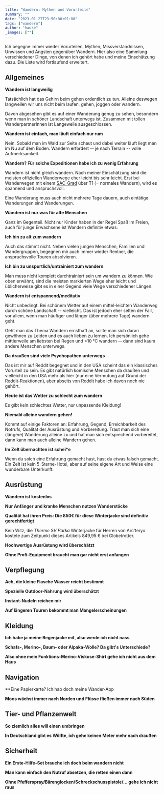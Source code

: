 ```yaml
---
title: "Wandern: Mythen und Vorurteile"
summary: ""
date: "2023-01-27T23:50:00+01:00"
tags: ["wandern"]
author: "hauke"
_images: [""]
---
```


Ich begegne immer wieder Vorurteilen, Mythen, Missverständnissen, Unwissen und Ängsten gegenüber Wandern.
Hier also eine Sammlung verschiedener Dinge, von denen ich gehört habe und meine Einschätzung dazu.
Die Liste wird fortlaufend erweitert.

## Allgemeines

**Wandern ist langweilig**

Tatsächlich hat das Gehirn beim gehen ordentlich zu tun.
Alleine deswegen langweilen wir uns nicht beim laufen, gehen, joggen oder wandern.

Davon abgesehen gibt es auf einer Wanderung genug zu sehen, besondern wenn man in schöner Landschaft unterwegs ist.
Zusammen mit tollen WanderpartnerInnen ist Langeweile ausgeschlossen.

**Wandern ist einfach, man läuft einfach nur rum**

Nein.
Sobald man im Wald zur Seite schaut und dabei weiter läuft liegt man im Nu auf dem Boden.
Wandern erfordert -- je nach Terrain -- volle Aufmerksamkeit.

**Wandern? Für solche Expeditionen habe ich zu wenig Erfahrung**

Wandern ist nicht gleich wandern.
Nach meiner Einschätzung sind die meisten offiziellen Wanderwege eher leicht bis sehr leicht.
Erst bei Wanderwegen mit einem [SAC-Grad](https://de.wikipedia.org/wiki/SAC-Wanderskala) über T1 (= normales Wandern), wird es spannend und anspruchsvoll.

Eine Wanderung muss auch nicht mehrere Tage dauern, auch eintätige Wanderungen sind Wanderungen.

**Wandern ist nur was für alte Menschen**

Ganz im Gegenteil.
Nicht nur Kinder haben in der Regel Spaß im Freien, auch für junge Erwachsene ist Wandern definitiv etwas.

**Ich bin zu alt zum wandern**

Auch das stimmt nicht.
Neben vielen jungen Menschen, Familien und Wandergruppen, begegnen mir auch immer wieder Rentner, die anspruchsvolle Touren absolvieren.

**Ich bin zu unsportlich/untrainiert zum wandern**

Man muss nicht komplett durchtrainiert sein um wandern zu können.
Wie oben erwähnt, sind die meisten markierten Wege eher leicht und üblicherweise gibt es in einer Gegend viele Wege verschiedener Längen.

**Wandern ist entspannend/meditativ**

Nicht unbedingt.
Bei schönem Wetter auf einem mittel-leichten Wanderweg durch schöne Landschaft -- vielleicht.
Das ist jedoch eher selten der Fall, vor allem, wenn man häufiger und länger (über mehrere Tage) wandern geht.

Geht man das Thema Wandern ernsthaft an, sollte man sich daran gewöhnen zu Leiden und es auch lieben zu lernen.
Ich persönlich gehe mittlerweile am liebsten bei Regen und <10 °C wandern -- dann sind kaum andere Menschen unterwegs.

**Da draußen sind viele Psychopathen unterwegs**

Das ist mir auf Reddit begegnet und in den USA scheint das ein klassisches Vorurteil zu sein.
Es gibt natürlich komische Menschen da draußen und vielleicht in den USA mehr als hier (nur eine Vermutung auf Grund der Reddit-Reaktionen), aber abseits von Reddit habe ich davon noch nie gehört.

**Heute ist das Wetter zu schlecht zum wandern**

Es gibt kein schlechtes Wetter, nur unpassende Kleidung!

**Niemald alleine wandern gehen!**

Kommt auf einige Faktoren an: Erfahrung, Gegend, Erreichbarkeit des Notrufs, Qualität der Ausrüstung und Vorbereitung.
Traut man sich eine (längere) Wanderung alleine zu und hat man sich entsprechend vorbereitet, dann kann man auch alleine Wandern gehen.

**Im Zelt übernachten ist schei\*e**

Wenn du solch eine Erfahrung gemacht hast, hast du etwas falsch gemacht.
Ein Zelt ist kein 5-Sterne-Hotel, aber auf seine eigene Art und Weise eine wunderbare Unterkunft.

## Ausrüstung

**Wandern ist kostenlos**

**Nur Anfänger und kranke Menschen nutzen Wanderstöcke**

**Qualität hat ihren Preis: Die 850€ für diese Winterjacke sind definitiv gerechtfertigt**

Kein Witz, die *Therme SV Parka* Winterjacke für Herren von Arc'teryx kostete zum Zeitpunkt dieses Artikels 849,95 € bei Globetrotter.

**Hochwertige Ausrüstung wird überschätzt**

**Ohne Profi-Equipment braucht man gar nicht erst anfangen**

## Verpflegung

**Ach, die kleine Flasche Wasser reicht bestimmt**

**Spezielle Outdoor-Nahrung wird überschätzt**

**Instant-Nudeln reichen mir**

**Auf längeren Touren bekommt man Mangelerscheinungen**

## Kleidung

**Ich habe ja meine Regenjacke mit, also werde ich nicht nass**

**Schafs-, Merino-, Baum- oder Alpaka-Wolle? Da gibt's Unterschiede?**

**Also ohne mein Funktions-Merino-Viskose-Shirt gehe ich nicht aus dem Haus**

## Navigation

**Eine Papierkarte? Ich hab doch meine Wander-App

**Moos wächst immer nach Norden und Flüsse fließen immer nach Süden**

## Tier- und Pflanzenwelt

**So ziemlich alles will einen umbringen**

**In Deutschland gibt es Wölfte, ich gehe keinen Meter mehr nach draußen**

## Sicherheit

**Ein Erste-Hilfe-Set brauche ich doch beim wandern nicht**

**Man kann einfach den Nutruf absetzen, die retten einen dann**

**Ohne Pfefferspray/Bärenglocken/Schreckschusspistole/... gehe ich nicht raus**


